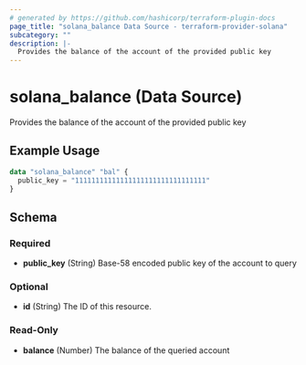```yaml
---
# generated by https://github.com/hashicorp/terraform-plugin-docs
page_title: "solana_balance Data Source - terraform-provider-solana"
subcategory: ""
description: |-
  Provides the balance of the account of the provided public key
---
```


# solana_balance (Data Source)

Provides the balance of the account of the provided public key

## Example Usage

```terraform
data "solana_balance" "bal" {
  public_key = "11111111111111111111111111111111"
}
```

<!-- schema generated by tfplugindocs -->
## Schema

### Required

- **public_key** (String) Base-58 encoded public key of the account to query

### Optional

- **id** (String) The ID of this resource.

### Read-Only

- **balance** (Number) The balance of the queried account


